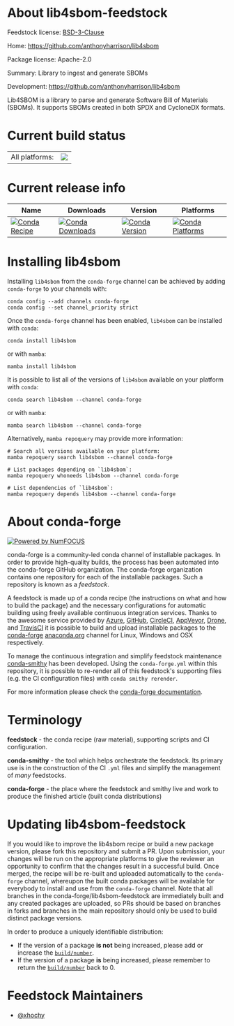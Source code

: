About lib4sbom-feedstock
========================

Feedstock license: [BSD-3-Clause](https://github.com/conda-forge/lib4sbom-feedstock/blob/main/LICENSE.txt)

Home: https://github.com/anthonyharrison/lib4sbom

Package license: Apache-2.0

Summary: Library to ingest and generate SBOMs

Development: https://github.com/anthonyharrison/lib4sbom

Lib4SBOM is a library to parse and generate Software Bill of Materials (SBOMs). It supports SBOMs created in both SPDX and CycloneDX formats.

Current build status
====================


<table><tr><td>All platforms:</td>
    <td>
      <a href="https://dev.azure.com/conda-forge/feedstock-builds/_build/latest?definitionId=25564&branchName=main">
        <img src="https://dev.azure.com/conda-forge/feedstock-builds/_apis/build/status/lib4sbom-feedstock?branchName=main">
      </a>
    </td>
  </tr>
</table>

Current release info
====================

| Name | Downloads | Version | Platforms |
| --- | --- | --- | --- |
| [![Conda Recipe](https://img.shields.io/badge/recipe-lib4sbom-green.svg)](https://anaconda.org/conda-forge/lib4sbom) | [![Conda Downloads](https://img.shields.io/conda/dn/conda-forge/lib4sbom.svg)](https://anaconda.org/conda-forge/lib4sbom) | [![Conda Version](https://img.shields.io/conda/vn/conda-forge/lib4sbom.svg)](https://anaconda.org/conda-forge/lib4sbom) | [![Conda Platforms](https://img.shields.io/conda/pn/conda-forge/lib4sbom.svg)](https://anaconda.org/conda-forge/lib4sbom) |

Installing lib4sbom
===================

Installing `lib4sbom` from the `conda-forge` channel can be achieved by adding `conda-forge` to your channels with:

```
conda config --add channels conda-forge
conda config --set channel_priority strict
```

Once the `conda-forge` channel has been enabled, `lib4sbom` can be installed with `conda`:

```
conda install lib4sbom
```

or with `mamba`:

```
mamba install lib4sbom
```

It is possible to list all of the versions of `lib4sbom` available on your platform with `conda`:

```
conda search lib4sbom --channel conda-forge
```

or with `mamba`:

```
mamba search lib4sbom --channel conda-forge
```

Alternatively, `mamba repoquery` may provide more information:

```
# Search all versions available on your platform:
mamba repoquery search lib4sbom --channel conda-forge

# List packages depending on `lib4sbom`:
mamba repoquery whoneeds lib4sbom --channel conda-forge

# List dependencies of `lib4sbom`:
mamba repoquery depends lib4sbom --channel conda-forge
```


About conda-forge
=================

[![Powered by
NumFOCUS](https://img.shields.io/badge/powered%20by-NumFOCUS-orange.svg?style=flat&colorA=E1523D&colorB=007D8A)](https://numfocus.org)

conda-forge is a community-led conda channel of installable packages.
In order to provide high-quality builds, the process has been automated into the
conda-forge GitHub organization. The conda-forge organization contains one repository
for each of the installable packages. Such a repository is known as a *feedstock*.

A feedstock is made up of a conda recipe (the instructions on what and how to build
the package) and the necessary configurations for automatic building using freely
available continuous integration services. Thanks to the awesome service provided by
[Azure](https://azure.microsoft.com/en-us/services/devops/), [GitHub](https://github.com/),
[CircleCI](https://circleci.com/), [AppVeyor](https://www.appveyor.com/),
[Drone](https://cloud.drone.io/welcome), and [TravisCI](https://travis-ci.com/)
it is possible to build and upload installable packages to the
[conda-forge](https://anaconda.org/conda-forge) [anaconda.org](https://anaconda.org/)
channel for Linux, Windows and OSX respectively.

To manage the continuous integration and simplify feedstock maintenance
[conda-smithy](https://github.com/conda-forge/conda-smithy) has been developed.
Using the ``conda-forge.yml`` within this repository, it is possible to re-render all of
this feedstock's supporting files (e.g. the CI configuration files) with ``conda smithy rerender``.

For more information please check the [conda-forge documentation](https://conda-forge.org/docs/).

Terminology
===========

**feedstock** - the conda recipe (raw material), supporting scripts and CI configuration.

**conda-smithy** - the tool which helps orchestrate the feedstock.
                   Its primary use is in the construction of the CI ``.yml`` files
                   and simplify the management of *many* feedstocks.

**conda-forge** - the place where the feedstock and smithy live and work to
                  produce the finished article (built conda distributions)


Updating lib4sbom-feedstock
===========================

If you would like to improve the lib4sbom recipe or build a new
package version, please fork this repository and submit a PR. Upon submission,
your changes will be run on the appropriate platforms to give the reviewer an
opportunity to confirm that the changes result in a successful build. Once
merged, the recipe will be re-built and uploaded automatically to the
`conda-forge` channel, whereupon the built conda packages will be available for
everybody to install and use from the `conda-forge` channel.
Note that all branches in the conda-forge/lib4sbom-feedstock are
immediately built and any created packages are uploaded, so PRs should be based
on branches in forks and branches in the main repository should only be used to
build distinct package versions.

In order to produce a uniquely identifiable distribution:
 * If the version of a package **is not** being increased, please add or increase
   the [``build/number``](https://docs.conda.io/projects/conda-build/en/latest/resources/define-metadata.html#build-number-and-string).
 * If the version of a package **is** being increased, please remember to return
   the [``build/number``](https://docs.conda.io/projects/conda-build/en/latest/resources/define-metadata.html#build-number-and-string)
   back to 0.

Feedstock Maintainers
=====================

* [@xhochy](https://github.com/xhochy/)

